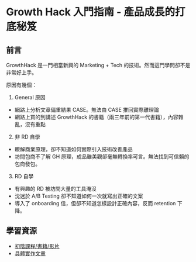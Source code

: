 # Growth Hack 入門指南 - 產品成長的打底秘笈


## 前言

GrowthHack 是一門相當新興的 Marketing + Tech 的技術。然而這門學問卻不是非常好上手。

原因有幾個：


1) General 原因

* 網路上分析文章偏重結果 CASE。無法由 CASE 推回實際離理論
* 網路上買的到講述 GrowthHack 的書籍（兩三年前的第一代書籍），內容雜亂，沒有重點


2) 非 RD 自學

* 瞭解商業原理，卻不知道如何實際引入技術改善產品
* 坊間包商不了解 GH 原理，成品雖美觀卻毫無轉換率可言。無法找到可信賴的包商發包。

3) RD 自學

* 有興趣的 RD 被坊間大量的工具淹沒
* 沈迷於 A/B Testing 卻不知道如何一次就寫出正確的文案
* 導入了 onboarding 信，但卻不知道怎樣設計正確內容，反而 retention 下降。


## 學習資源

* [初階課程/書籍/影片](books.md)
* [具體實作文章](articles.md)